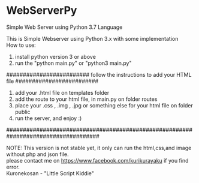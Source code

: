 # WebServerPy
Simple Web Server using Python 3.7 Language

This is Simple Webserver using Python 3.x with some implementation<br>
How to use:
1. install python version 3 or above<br>
2. run the "python main.py" or "python3 main.py"<br>

######################### follow the instructions to add your HTML file #########################

1. add your .html file on templates folder
2. add the route to your html file, in main.py on folder routes
3. place your .css , .img , .jpg or something else for your html file on folder public
4. run the server, and enjoy :)

####################################################################################

NOTE: This version is not stable yet, it only can run the html,css,and image without php and json file.<br> 
please contact me on https://www.facebook.com/kurikurayaku if you find error.<br>
Kuronekosan - "Little Script Kiddie"
